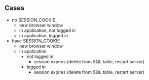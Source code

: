 ## Cases

* no SESSION_COOKIE
    * new browser window
    * in application, not logged in
    * in application, logged in
* have SESSION_COOKIE
    * new browser window
    * in application
        * not logged in
            * session expires (delete from SQL table, restart server)
        * logged in
            * session expires (delete from SQL table, restart server)